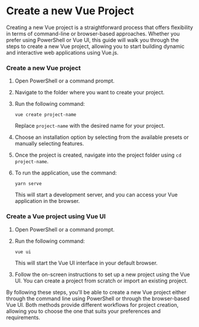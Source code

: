 # Create a new Vue Project

Creating a new Vue project is a straightforward process that offers flexibility in terms of command-line or browser-based approaches. Whether you prefer using PowerShell or Vue UI, this guide will walk you through the steps to create a new Vue project, allowing you to start building dynamic and interactive web applications using Vue.js.

### Create a new Vue project

1. Open PowerShell or a command prompt.
2. Navigate to the folder where you want to create your project.
3. Run the following command:

   ```
   vue create project-name
   ```

   Replace `project-name` with the desired name for your project.

4. Choose an installation option by selecting from the available presets or manually selecting features.
5. Once the project is created, navigate into the project folder using `cd project-name`.
6. To run the application, use the command:

   ```
   yarn serve
   ```

   This will start a development server, and you can access your Vue application in the browser.

### Create a Vue project using Vue UI

1. Open PowerShell or a command prompt.
2. Run the following command:

   ```
   vue ui
   ```

   This will start the Vue UI interface in your default browser.

3. Follow the on-screen instructions to set up a new project using the Vue UI. You can create a project from scratch or import an existing project.

By following these steps, you'll be able to create a new Vue project either through the command line using PowerShell or through the browser-based Vue UI. Both methods provide different workflows for project creation, allowing you to choose the one that suits your preferences and requirements.